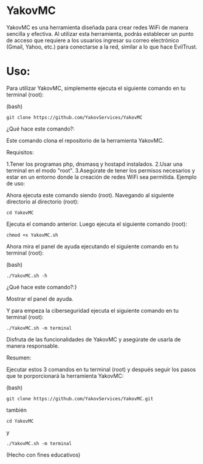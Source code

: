 # YakovMC

YakovMC es una herramienta diseñada para crear redes WiFi de manera sencilla y efectiva. Al utilizar esta herramienta, podrás establecer un punto de acceso que requiere a los usuarios ingresar su correo electrónico (Gmail, Yahoo, etc.) para conectarse a la red, similar a lo que hace EvilTrust.

# Uso:

Para utilizar YakovMC, simplemente ejecuta el siguiente comando en tu terminal (root):

  (bash)

    git clone https://github.com/YakovServices/YakovMC

¿Qué hace este comando?:

Este comando clona el repositorio de la herramienta YakovMC.

Requisitos:

1.Tener los programas php, dnsmasq y hostapd instalados.
2.Usar una terminal en el modo "root".
3.Asegúrate de tener los permisos necesarios y estar en un entorno donde la creación de redes WiFi sea permitida.
Ejemplo de uso:

Ahora ejecuta este comando siendo (root).
Navegando al siguiente directorio al directorio (root):

    cd YakovMC

Ejecuta el comando anterior.
Luego ejecuta el siguiente comando (root):

    chmod +x YakovMC.sh

Ahora mira el panel de ayuda ejecutando el siguiente comando en tu terminal (root):

  (bash)

    ./YakovMC.sh -h

¿Qué hace este comando?:}

Mostrar el panel de ayuda.



Y para empeza la ciberseguridad ejecuta el siguiente comando en tu terminal (root):


    ./YakovMC.sh -m terminal


Disfruta de las funcionalidades de YakovMC y asegúrate de usarla de manera responsable.





Resumen:

Ejecutar estos 3 comandos en tu terminal (root) y después seguir los pasos que te porporcionará  la herramienta YakovMC:

(bash)


    git clone https://github.com/YakovServices/YakovMC.git
    
también

    cd YakovMC

y

    ./YakovMC.sh -m terminal


(Hecho con fines educativos)
